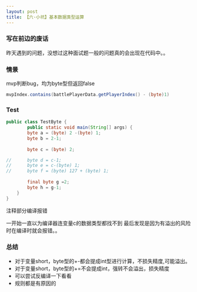 ```yaml
---
layout: post
title: 【六·小坑】基本数据类型运算
---
```


### 写在前边的废话

昨天遇到的问题，没想过这种面试题一般的问题真的会出现在代码中。。

### 情景
mvp判断bug，均为byte型但返回false

```java
mvpIndex.contains(battlePlayerData.getPlayerIndex() - (byte)1)

```


### Test


```java
public class TestByte {
		public static void main(String[] args) {	
		byte a = (byte) 2 -(byte) 1;
		byte b = 2-1;
		
		byte c = (byte) 2;

//		byte d = c-1;
//		byte e = c-(byte) 1;	
//		byte f = (byte) 127 + (byte) 1;
		
		final byte g =2; 
		byte h = g-1;
	}
}

```

注释部分编译报错

一开始一直以为编译器连变量c的数据类型都找不到
最后发现是因为有溢出的风险时在编译时就会报错。。


### 总结

- 对于变量short，byte型的+-都会提成int型进行计算，不损失精度,可能溢出。
- 对于变量short，byte型的+=不会提成int，强转不会溢出，损失精度
- 可以尝试反编译一下看看
- 规则都是有原因的